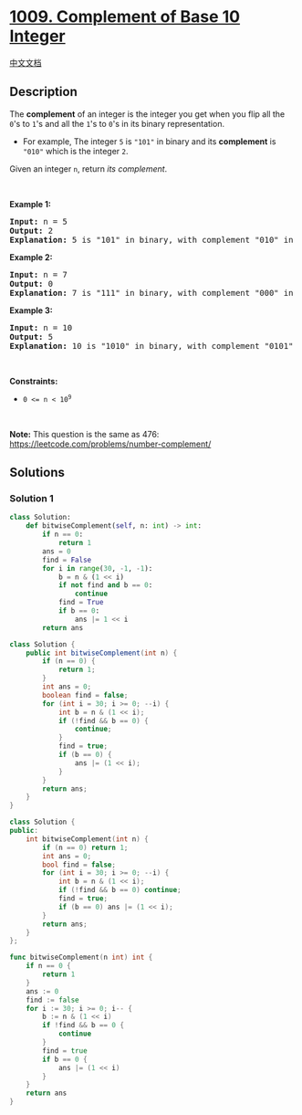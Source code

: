 # [1009. Complement of Base 10 Integer](https://leetcode.com/problems/complement-of-base-10-integer)

[中文文档](/solution/1000-1099/1009.Complement%20of%20Base%2010%20Integer/README.md)

<!-- tags:Bit Manipulation -->

<!-- difficulty:Easy -->

## Description

<p>The <strong>complement</strong> of an integer is the integer you get when you flip all the <code>0</code>&#39;s to <code>1</code>&#39;s and all the <code>1</code>&#39;s to <code>0</code>&#39;s in its binary representation.</p>

<ul>
	<li>For example, The integer <code>5</code> is <code>&quot;101&quot;</code> in binary and its <strong>complement</strong> is <code>&quot;010&quot;</code> which is the integer <code>2</code>.</li>
</ul>

<p>Given an integer <code>n</code>, return <em>its complement</em>.</p>

<p>&nbsp;</p>
<p><strong class="example">Example 1:</strong></p>

<pre>
<strong>Input:</strong> n = 5
<strong>Output:</strong> 2
<strong>Explanation:</strong> 5 is &quot;101&quot; in binary, with complement &quot;010&quot; in binary, which is 2 in base-10.
</pre>

<p><strong class="example">Example 2:</strong></p>

<pre>
<strong>Input:</strong> n = 7
<strong>Output:</strong> 0
<strong>Explanation:</strong> 7 is &quot;111&quot; in binary, with complement &quot;000&quot; in binary, which is 0 in base-10.
</pre>

<p><strong class="example">Example 3:</strong></p>

<pre>
<strong>Input:</strong> n = 10
<strong>Output:</strong> 5
<strong>Explanation:</strong> 10 is &quot;1010&quot; in binary, with complement &quot;0101&quot; in binary, which is 5 in base-10.
</pre>

<p>&nbsp;</p>
<p><strong>Constraints:</strong></p>

<ul>
	<li><code>0 &lt;= n &lt; 10<sup>9</sup></code></li>
</ul>

<p>&nbsp;</p>
<p><strong>Note:</strong> This question is the same as 476: <a href="https://leetcode.com/problems/number-complement/" target="_blank">https://leetcode.com/problems/number-complement/</a></p>

## Solutions

### Solution 1

<!-- tabs:start -->

```python
class Solution:
    def bitwiseComplement(self, n: int) -> int:
        if n == 0:
            return 1
        ans = 0
        find = False
        for i in range(30, -1, -1):
            b = n & (1 << i)
            if not find and b == 0:
                continue
            find = True
            if b == 0:
                ans |= 1 << i
        return ans
```

```java
class Solution {
    public int bitwiseComplement(int n) {
        if (n == 0) {
            return 1;
        }
        int ans = 0;
        boolean find = false;
        for (int i = 30; i >= 0; --i) {
            int b = n & (1 << i);
            if (!find && b == 0) {
                continue;
            }
            find = true;
            if (b == 0) {
                ans |= (1 << i);
            }
        }
        return ans;
    }
}
```

```cpp
class Solution {
public:
    int bitwiseComplement(int n) {
        if (n == 0) return 1;
        int ans = 0;
        bool find = false;
        for (int i = 30; i >= 0; --i) {
            int b = n & (1 << i);
            if (!find && b == 0) continue;
            find = true;
            if (b == 0) ans |= (1 << i);
        }
        return ans;
    }
};
```

```go
func bitwiseComplement(n int) int {
	if n == 0 {
		return 1
	}
	ans := 0
	find := false
	for i := 30; i >= 0; i-- {
		b := n & (1 << i)
		if !find && b == 0 {
			continue
		}
		find = true
		if b == 0 {
			ans |= (1 << i)
		}
	}
	return ans
}
```

<!-- tabs:end -->

<!-- end -->
